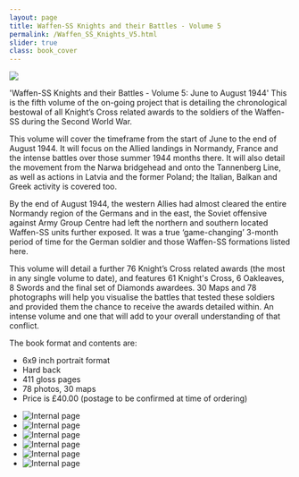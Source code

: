 ```yaml
---
layout: page
title: Waffen-SS Knights and their Battles - Volume 5
permalink: /Waffen_SS_Knights_V5.html
slider: true
class: book_cover
---
```


<img src="./assets/Waffen-SS Knights V5 cover big.png" id="detail" class="center"/>
<p>'Waffen-SS Knights and their Battles - Volume 5: June to August 1944'  This is the fifth volume of the on-going project that is detailing 
the chronological bestowal of all Knight’s Cross related awards to the soldiers of the Waffen-SS during the Second World War. 
<p>This volume will cover the timeframe from the start of June to the end of August 1944. It will focus on the Allied landings in Normandy, 
France and the intense battles over those summer 1944 months there. It will also detail the movement from the Narwa bridgehead and onto the Tannenberg Line, 
as well as actions in Latvia and the former Poland; the Italian, Balkan and Greek activity is covered too.</p> 
<p>By the end of August 1944, the western Allies had almost cleared the entire Normandy region of the Germans and in the east, 
the Soviet offensive against Army Group Centre had left the northern and southern located Waffen-SS units further exposed. 
It was a true ‘game-changing’ 3-month period of time for the German soldier and those Waffen-SS formations listed here.</p>
<p>This volume will detail a further 76 Knight’s Cross related awards (the most in any single volume to date), 
and features 61 Knight's Cross, 6 Oakleaves, 8 Swords and the final set of Diamonds awardees. 
30 Maps and 78 photographs will help you visualise the battles that tested these soldiers and provided them the chance to receive 
the awards detailed within. An intense volume and one that will add to your overall understanding of that conflict.
<p>The book format and contents are:
<ul class="over">
  <li>6x9 inch portrait format</li>
  <li>Hard back</li>
  <li>411 gloss pages</li>
  <li>78 photos, 30 maps</li>
  <li>Price is £40.00 (postage to be confirmed at time of ordering)</li>
</ul>  

<div id="folio" class="svwp">
  <ul>
    <li><img alt="Internal page" src="./assets/WSS V5 Contents.png" /></li>
    <li><img alt="Internal page" src="./assets/WSS V5 Internal 1.png" /></li>
    <li><img alt="Internal page" src="./assets/WSS V5 Internal 2.png" /></li>
    <li><img alt="Internal page" src="./assets/WSS V5 Internal 3.png" /></li>
    <li><img alt="Internal page" src="./assets/WSS V5 Appendices.png" /></li>
    <li><img alt="Internal page" src="./assets/WSS V5 rear cover.png" /></li>
  </ul>
</div>

